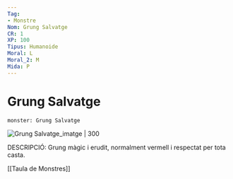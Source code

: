 ```yaml
---
Tag:
- Monstre
Nom: Grung Salvatge
CR: 1
XP: 100
Tipus: Humanoide
Moral: L
Moral_2: M
Mida: P
---
```

# Grung Salvatge

```statblock
monster: Grung Salvatge
```

![Grung Salvatge_imatge | 300](https://static.wikia.nocookie.net/londorwin/images/4/42/Anura_-_Transparent.png/revision/latest/scale-to-width-down/350?cb=20180508052605)

DESCRIPCIÓ: 
Grung màgic i erudit, normalment vermell i respectat per tota casta.

[[Taula de Monstres]]